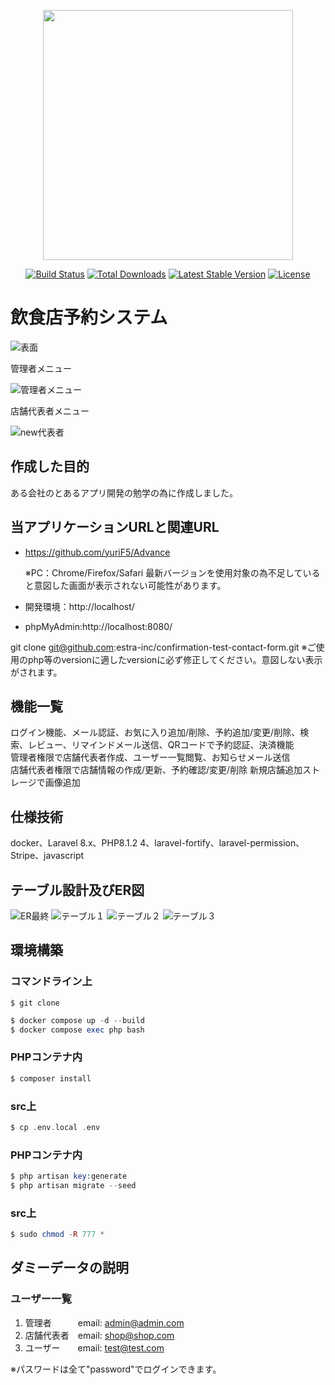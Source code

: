 <p align="center"><a href="https://laravel.com" target="_blank"><img src="https://raw.githubusercontent.com/laravel/art/master/logo-lockup/5%20SVG/2%20CMYK/1%20Full%20Color/laravel-logolockup-cmyk-red.svg" width="400"></a></p>

<p align="center">
<a href="https://travis-ci.org/laravel/framework"><img src="https://travis-ci.org/laravel/framework.svg" alt="Build Status"></a>
<a href="https://packagist.org/packages/laravel/framework"><img src="https://img.shields.io/packagist/dt/laravel/framework" alt="Total Downloads"></a>
<a href="https://packagist.org/packages/laravel/framework"><img src="https://img.shields.io/packagist/v/laravel/framework" alt="Latest Stable Version"></a>
<a href="https://packagist.org/packages/laravel/framework"><img src="https://img.shields.io/packagist/l/laravel/framework" alt="License"></a>
</p>

# 飲食店予約システム
![表面](https://github.com/yuriF5/advance/assets/152612024/c8a5ee9d-0132-4a73-8e9f-2d23fc6853e4)


管理者メニュー

![管理者メニュー](https://github.com/yuriF5/advance/assets/152612024/a672fc63-4189-40fd-890c-cea3fdcc48cf)


店舗代表者メニュー

![new代表者](https://github.com/yuriF5/advance/assets/152612024/c0717f45-34c5-4867-b6aa-2a3e4ab81e72)


## 作成した目的
ある会社のとあるアプリ開発の勉学の為に作成しました。

## 当アプリケーションURLと関連URL
- https://github.com/yuriF5/Advance

  ※PC：Chrome/Firefox/Safari 最新バージョンを使用対象の為不足していると意図した画面が表示されない可能性があります。

- 開発環境：http://localhost/
- phpMyAdmin:http://localhost:8080/

git clone git@github.com:estra-inc/confirmation-test-contact-form.git
※ご使用のphp等のversionに適したversionに必ず修正してください。意図しない表示がされます。

## 機能一覧
ログイン機能、メール認証、お気に入り追加/削除、予約追加/変更/削除、検索、レビュー、リマインドメール送信、QRコードで予約認証、決済機能  
管理者権限で店舗代表者作成、ユーザー一覧閲覧、お知らせメール送信  
店舗代表者権限で店舗情報の作成/更新、予約確認/変更/削除  新規店舗追加ストレージで画像追加

## 仕様技術
docker、Laravel 8.x、PHP8.1.2 4、laravel-fortify、laravel-permission、Stripe、javascript

## テーブル設計及びER図

![ER最終](https://github.com/yuriF5/advance/assets/152612024/4dd2851f-00c1-4604-bcc2-45ae51bb0d8e)
![テーブル１](https://github.com/yuriF5/advance/assets/152612024/9af6adb8-e937-4920-a399-98ddfcbfd4bc)
![テーブル２](https://github.com/yuriF5/advance/assets/152612024/dcccd2ea-8e63-44e5-8d5b-f35f3bd3e0a3)
![テーブル３](https://github.com/yuriF5/advance/assets/152612024/61485a76-c3e8-428a-96b9-b59689d05c7d)


## 環境構築
### コマンドライン上
```
$ git clone 
```

```php
$ docker compose up -d --build
$ docker compose exec php bash
```
### PHPコンテナ内
```php
$ composer install
```

### src上
```php
$ cp .env.local .env
```

### PHPコンテナ内
```php
$ php artisan key:generate
$ php artisan migrate --seed
```

### src上
```php
$ sudo chmod -R 777 *
```

## ダミーデータの説明
### ユーザー一覧
1. 管理者　　　email: admin@admin.com
2. 店舗代表者　email: shop@shop.com
3. ユーザー　　email: test@test.com  

※パスワードは全て"password"でログインできます。